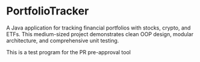 # PortfolioTracker

A Java application for tracking financial portfolios with stocks, crypto, and ETFs. This medium-sized project demonstrates clean OOP design, modular architecture, and comprehensive unit testing.

This is a test program for the PR pre-approval tool
